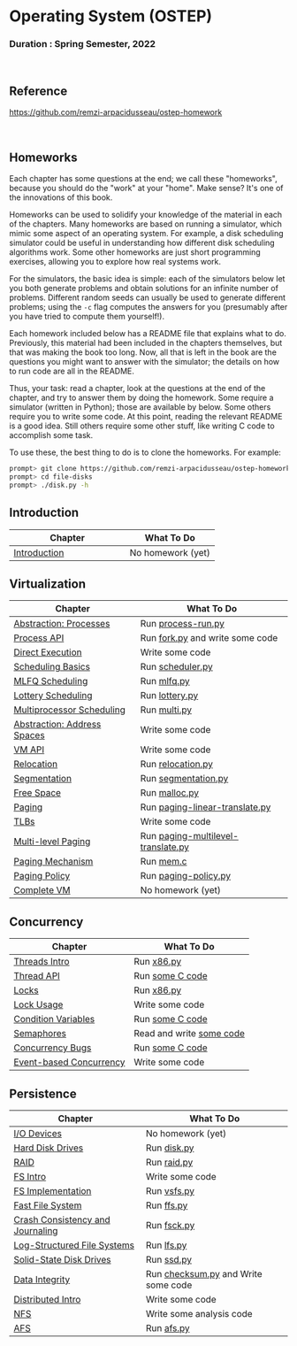 # Operating System (OSTEP)

### Duration : Spring Semester, 2022

<br>

## Reference
https://github.com/remzi-arpacidusseau/ostep-homework

<br>

## Homeworks

Each chapter has some questions at the end; we call these "homeworks", because you should do the "work" at your "home". Make sense? It's one of the innovations of this book.

Homeworks can be used to solidify your knowledge of the material in each of the chapters. Many homeworks are based on running a simulator, which mimic some aspect of an operating system. For example, a disk scheduling simulator could be useful in understanding how different disk scheduling algorithms work. Some other homeworks are just short programming exercises, allowing you to explore how real systems work.

For the simulators, the basic idea is simple: each of the simulators below let you both generate problems and obtain solutions for an infinite number of problems. Different random seeds can usually be used to generate different problems; using the `-c` flag computes the answers for you (presumably after you have tried to compute them yourself!).

Each homework included below has a README file that explains what to do. Previously, this material had been included in the chapters themselves, but that was making the book too long. Now, all that is left in the book are the questions you might want to answer with the simulator; the details on how to run code are all in the README. 

Thus, your task: read a chapter, look at the questions at the end of the chapter, and try to answer them by doing the homework. Some require a simulator (written in Python); those are available by below. Some others require you to write some code. At this point, reading the relevant README is a good idea. Still others require some other stuff, like writing C code to accomplish some task.

To use these, the best thing to do is to clone the homeworks. For example:
```sh
prompt> git clone https://github.com/remzi-arpacidusseau/ostep-homework/
prompt> cd file-disks
prompt> ./disk.py -h
```

## Introduction

Chapter | What To Do
--------|-----------
[Introduction](http://www.cs.wisc.edu/~remzi/OSTEP/intro.pdf) &nbsp; &nbsp; &nbsp; &nbsp; &nbsp; &nbsp; &nbsp; &nbsp; &nbsp; &nbsp; &nbsp; &nbsp; | No homework (yet)

## Virtualization

Chapter | What To Do
--------|-----------
[Abstraction: Processes](http://www.cs.wisc.edu/~remzi/OSTEP/cpu-intro.pdf) | Run [process-run.py](cpu-intro)
[Process API](http://www.cs.wisc.edu/~remzi/OSTEP/cpu-api.pdf) | Run [fork.py](cpu-api) and write some code
[Direct Execution](http://www.cs.wisc.edu/~remzi/OSTEP/cpu-mechanisms.pdf) | Write some code
[Scheduling Basics](http://www.cs.wisc.edu/~remzi/OSTEP/cpu-sched.pdf) | Run [scheduler.py](cpu-sched)
[MLFQ Scheduling](http://www.cs.wisc.edu/~remzi/OSTEP/cpu-sched-mlfq.pdf)	| Run [mlfq.py](cpu-sched-mlfq)
[Lottery Scheduling](http://www.cs.wisc.edu/~remzi/OSTEP/cpu-sched-lottery.pdf) | Run [lottery.py](cpu-sched-lottery)
[Multiprocessor Scheduling](http://www.cs.wisc.edu/~remzi/OSTEP/cpu-sched-multi.pdf) | Run [multi.py](cpu-sched-multi)
[Abstraction: Address Spaces](http://www.cs.wisc.edu/~remzi/OSTEP/vm-intro.pdf) | Write some code
[VM API](http://www.cs.wisc.edu/~remzi/OSTEP/vm-api.pdf) | Write some code
[Relocation](http://www.cs.wisc.edu/~remzi/OSTEP/vm-mechanism.pdf) | Run [relocation.py](vm-mechanism)
[Segmentation](http://www.cs.wisc.edu/~remzi/OSTEP/vm-segmentation.pdf) | Run [segmentation.py](vm-segmentation)
[Free Space](http://www.cs.wisc.edu/~remzi/OSTEP/vm-freespace.pdf) | Run [malloc.py](vm-freespace)
[Paging](http://www.cs.wisc.edu/~remzi/OSTEP/vm-paging.pdf) | Run [paging-linear-translate.py](vm-paging)
[TLBs](http://www.cs.wisc.edu/~remzi/OSTEP/vm-tlbs.pdf) | Write some code
[Multi-level Paging](http://www.cs.wisc.edu/~remzi/OSTEP/vm-smalltables.pdf) | Run [paging-multilevel-translate.py](vm-smalltables)
[Paging Mechanism](http://www.cs.wisc.edu/~remzi/OSTEP/vm-beyondphys.pdf) | Run [mem.c](vm-beyondphys)
[Paging Policy](http://www.cs.wisc.edu/~remzi/OSTEP/vm-beyondphys-policy.pdf) | Run [paging-policy.py](vm-beyondphys-policy)
[Complete VM](http://www.cs.wisc.edu/~remzi/OSTEP/vm-complete.pdf) | No homework (yet)

## Concurrency

Chapter | What To Do
--------|-----------
[Threads Intro](http://www.cs.wisc.edu/~remzi/OSTEP/threads-intro.pdf) | Run [x86.py](threads-intro)
[Thread API](http://www.cs.wisc.edu/~remzi/OSTEP/threads-api.pdf)	| Run [some C code](threads-api)
[Locks](http://www.cs.wisc.edu/~remzi/OSTEP/threads-locks.pdf)	| Run [x86.py](threads-locks)
[Lock Usage](http://www.cs.wisc.edu/~remzi/OSTEP/threads-locks-usage.pdf) | Write some code
[Condition Variables](http://www.cs.wisc.edu/~remzi/OSTEP/threads-cv.pdf) | Run [some C code](threads-cv)
[Semaphores](http://www.cs.wisc.edu/~remzi/OSTEP/threads-sema.pdf) | Read and write [some code](threads-sema)
[Concurrency Bugs](http://www.cs.wisc.edu/~remzi/OSTEP/threads-bugs.pdf) | Run [some C code](threads-bugs)
[Event-based Concurrency](http://www.cs.wisc.edu/~remzi/OSTEP/threads-events.pdf) | Write some code

## Persistence

Chapter | What To Do
--------|-----------
[I/O Devices](http://www.cs.wisc.edu/~remzi/OSTEP/file-devices.pdf) | No homework (yet)
[Hard Disk Drives](http://www.cs.wisc.edu/~remzi/OSTEP/file-disks.pdf) | Run [disk.py](file-disks)
[RAID](http://www.cs.wisc.edu/~remzi/OSTEP/file-raid.pdf) | Run [raid.py](file-raid)
[FS Intro](http://www.cs.wisc.edu/~remzi/OSTEP/file-intro.pdf) | Write some code
[FS Implementation](http://www.cs.wisc.edu/~remzi/OSTEP/file-implementation.pdf) | Run [vsfs.py](file-implementation)
[Fast File System](http://www.cs.wisc.edu/~remzi/OSTEP/file-ffs.pdf) | Run [ffs.py](file-ffs)
[Crash Consistency and Journaling](http://www.cs.wisc.edu/~remzi/OSTEP/file-journaling.pdf) | Run [fsck.py](file-journaling)
[Log-Structured File Systems](http://www.cs.wisc.edu/~remzi/OSTEP/file-lfs.pdf) | Run [lfs.py](file-lfs)
[Solid-State Disk Drives](http://www.cs.wisc.edu/~remzi/OSTEP/file-ssd.pdf) | Run [ssd.py](file-ssd)
[Data Integrity](http://www.cs.wisc.edu/~remzi/OSTEP/file-integrity.pdf) | Run [checksum.py](file-integrity) and Write some code
[Distributed Intro](http://www.cs.wisc.edu/~remzi/OSTEP/dist-intro.pdf) | Write some code
[NFS](http://www.cs.wisc.edu/~remzi/OSTEP/dist-nfs.pdf) | Write some analysis code
[AFS](http://www.cs.wisc.edu/~remzi/OSTEP/dist-afs.pdf) | Run [afs.py](dist-afs)

